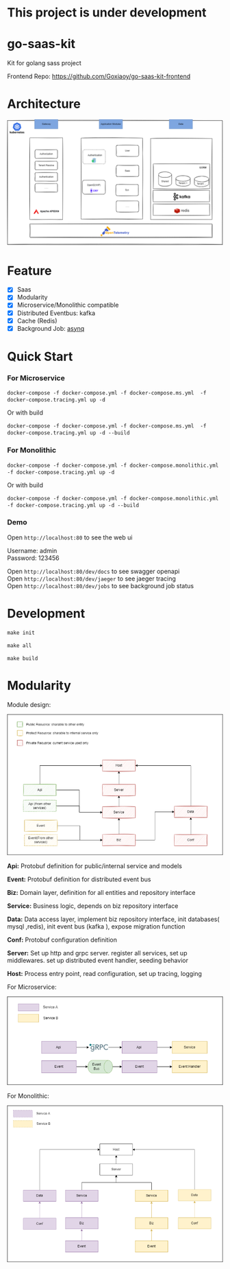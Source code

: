 # This project is under development

# go-saas-kit

Kit for golang sass project

Frontend Repo: https://github.com/Goxiaoy/go-saas-kit-frontend

# Architecture
![Architecture](https://github.com/goxiaoy/go-saas-kit/blob/main/docs/go-saas-kit.drawio.png?raw=true)

[//]: # (# Demo )

[//]: # (address http://saas.nihaosaoya.com &#40;Shanghai&#41;)

[//]: # (- **Host** Username:admin  Password:123456)

[//]: # (- **Separate Storage Tenant** domain:separateDbDemo Username:admin  Password:123456)

[//]: # (- **Shared Storage Tenant** domain:sharedDbDemo Username:admin  Password:123456)


# Feature

* [x] Saas
* [x] Modularity
* [x] Microservice/Monolithic compatible
* [x] Distributed Eventbus: kafka
* [x] Cache (Redis)
* [x] Background Job: [asynq](https://github.com/hibiken/asynq)

# Quick Start

### For Microservice

```
docker-compose -f docker-compose.yml -f docker-compose.ms.yml  -f docker-compose.tracing.yml up -d
```

Or with build
```
docker-compose -f docker-compose.yml -f docker-compose.ms.yml  -f docker-compose.tracing.yml up -d --build
```

### For Monolithic

```
docker-compose -f docker-compose.yml -f docker-compose.monolithic.yml  -f docker-compose.tracing.yml up -d
```
Or with build
```
docker-compose -f docker-compose.yml -f docker-compose.monolithic.yml  -f docker-compose.tracing.yml up -d --build
```

[//]: # (With hydra)

[//]: # (```)

[//]: # (docker-compose -f docker-compose.yml -f docker-compose.hydra.yml up -d)
[//]: # (```)

### Demo

Open `http://localhost:80` to see the web ui

Username: admin  
Password: 123456

Open `http://localhost:80/dev/docs` to see swagger openapi  
Open `http://localhost:80/dev/jaeger` to see jaeger tracing  
Open `http://localhost:80/dev/jobs` to see background job status  

# Development

```shell
make init
```
```shell
make all
```
```shell
make build
```

# Modularity

Module design: 

![Minimal](https://github.com/goxiaoy/go-saas-kit/blob/main/docs/minimal-module-design.drawio.png?raw=true)


**Api:** Protobuf definition for public/internal service and models

**Event:** Protobuf definition for distributed event bus

**Biz:** Domain layer, definition for all entities and repository interface

**Service:** Business logic, depends on biz repository interface

**Data:** Data access layer, implement biz repository interface, init databases( mysql ,redis), init event bus (kafka ), expose migration function

**Conf:** Protobuf configuration definition

**Server:** Set up http and grpc server. register all services, set up middlewares. set up distributed  event handler, seeding behavior

**Host:** Process entry point, read configuration, set up tracing, logging



For Microservice:

![Minimal](https://github.com/goxiaoy/go-saas-kit/blob/main/docs/microservice.drawio.png?raw=true)



For Monolithic:

![Minimal](https://github.com/goxiaoy/go-saas-kit/blob/main/docs/monolithic.drawio.png?raw=true)
